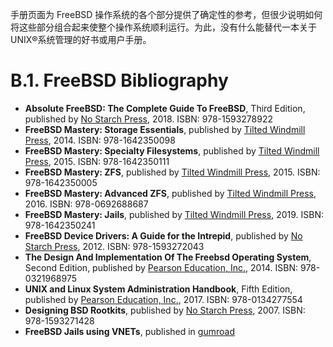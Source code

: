 手册页面为 FreeBSD 操作系统的各个部分提供了确定性的参考，但很少说明如何将这些部分组合起来使整个操作系统顺利运行。为此，没有什么能替代一本关于 UNIX®系统管理的好书或用户手册。

# B.1. FreeBSD Bibliography

* **Absolute FreeBSD: The Complete Guide To FreeBSD**, Third Edition, published by [No Starch Press](https://nostarch.com/absfreebsd3), 2018. ISBN: 978-1593278922
* **FreeBSD Mastery: Storage Essentials**, published by [Tilted Windmill Press](https://www.tiltedwindmillpress.com/product/freebsd-mastery-storage-essentials/), 2014. ISBN: 978-1642350098
* **FreeBSD Mastery: Specialty Filesystems**, published by [Tilted Windmill Press](https://www.tiltedwindmillpress.com/product/fmspf/), 2015. ISBN: 978-1642350111
* **FreeBSD Mastery: ZFS**, published by [Tilted Windmill Press](https://www.tiltedwindmillpress.com/product/fmzfs/), 2015. ISBN: 978-1642350005
* **FreeBSD Mastery: Advanced ZFS**, published by [Tilted Windmill Press](https://www.tiltedwindmillpress.com/product/fmaz/), 2016. ISBN: 978-0692688687
* **FreeBSD Mastery: Jails**, published by [Tilted Windmill Press](https://www.tiltedwindmillpress.com/product/fmjail/), 2019. ISBN: 978-1642350241
* **FreeBSD Device Drivers: A Guide for the Intrepid**, published by [No Starch Press](https://nostarch.com/bsddrivers.htm), 2012. ISBN: 978-1593272043
* **The Design And Implementation Of The Freebsd Operating System**, Second Edition, published by [Pearson Education, Inc.](https://www.pearson.com/store/p/design-and-implementation-of-the-freebsd-operating-system-the/P200000000463/9780321968975), 2014. ISBN: 978-0321968975
* **UNIX and Linux System Administration Handbook**, Fifth Edition, published by [Pearson Education, Inc.](https://www.pearson.com/en-us/subject-catalog/p/unix-and-linux-system-administration-handbook/P200000000513/9780137460359), 2017. ISBN: 978-0134277554
* **Designing BSD Rootkits**, published by [No Starch Press](https://nostarch.com/rootkits.htm), 2007. ISBN: 978-1593271428
* **FreeBSD Jails using VNETs**, published in [gumroad](https://rderik.gumroad.com/l/uwOLZ)

